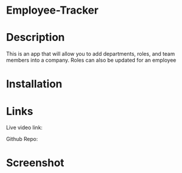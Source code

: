 # Employee-Tracker

# Description
This is an app that will allow you to add departments, roles, and team members into a company.  Roles can also be updated for an employee

# Installation

# Links

Live video link:

Github Repo:

# Screenshot